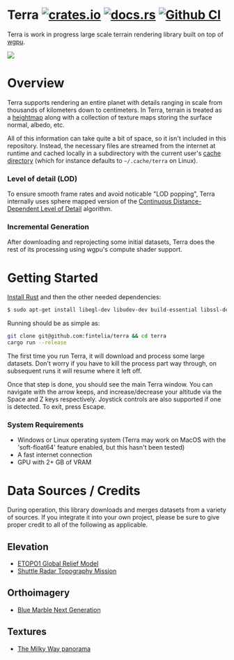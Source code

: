 # Terra [![crates.io](https://img.shields.io/crates/v/terra.svg)](https://crates.io/crates/terra) [![docs.rs](https://docs.rs/terra/badge.svg)](https://docs.rs/terra) [![Github CI](https://img.shields.io/github/workflow/status/fintelia/terra/Rust)](https://github.com/fintelia/terra/actions?query=workflow%3ARust)

Terra is work in progress large scale terrain rendering library built on top of
[wgpu](https://github.com/gfx-rs/wgpu).

<img src="https://terra.fintelia.io/file/terra-tiles/screenshots/merged.png" />

# Overview

Terra supports rendering an entire planet with details ranging in scale from
thousands of kilometers down to centimeters. In Terra, terrain is treated as a
[heightmap](https://en.wikipedia.org/wiki/Heightmap) along with a collection of
texture maps storing the surface normal, albedo, etc.

All of this information can take quite a bit of space, so it isn't included in
this repository. Instead, the necessary files are streamed from the internet at
runtime and cached locally in a subdirectory with the current user's [cache
directory](https://docs.rs/dirs/3.0.1/dirs/fn.cache_dir.html) (which for
instance defaults to `~/.cache/terra` on Linux).

### Level of detail (LOD)

To ensure smooth frame rates and avoid noticable "LOD popping", Terra internally
uses sphere mapped version of the [Continuous Distance-Dependent Level of
Detail](https://pdfs.semanticscholar.org/6a75/892f45b72f8765379134e8d2a4ed6a04f1b0.pdf)
algorithm.

### Incremental Generation

After downloading and reprojecting some initial datasets, Terra does the rest of
its processing using wgpu's compute shader support.

# Getting Started

[Install Rust](https://rustup.rs/) and then the other needed dependencies:

```bash
$ sudo apt-get install libegl-dev libudev-dev build-essential libssl-dev cmake
```

Running should be as simple as:

```bash
git clone git@github.com:fintelia/terra && cd terra
cargo run --release
```

The first time you run Terra, it will download and process some large
datasets. Don't worry if you have to kill the process part way through, on
subsequent runs it will resume where it left off.

Once that step is done, you should see the main Terra window. You can navigate
with the arrow keeps, and increase/decrease your altitude via the Space and Z
keys respectively. Joystick controls are also supported if one is detected. To
exit, press Escape.

### System Requirements

* Windows or Linux operating system (Terra may work on MacOS with the 'soft-float64' feature enabled, but this hasn't been tested)
* A fast internet connection
* GPU with 2+ GB of VRAM

# Data Sources / Credits

During operation, this library downloads and merges datasets from a variety of sources. If you integrate
it into your own project, please be sure to give proper credit to all of the following as applicable.

## Elevation

* [ETOPO1 Global Relief Model](https://www.ngdc.noaa.gov/mgg/global)
* [Shuttle Radar Topography Mission](https://www.usgs.gov/centers/eros/science/usgs-eros-archive-digital-elevation-shuttle-radar-topography-mission-srtm-1-arc)

## Orthoimagery

* [Blue Marble Next Generation](https://visibleearth.nasa.gov/view.php?id=76487)

## Textures

* [The Milky Way panorama](https://www.eso.org/public/images/eso0932a/)

